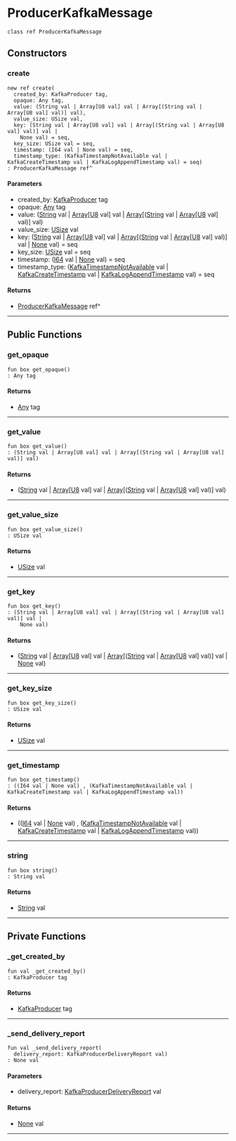 # ProducerKafkaMessage

```pony
class ref ProducerKafkaMessage
```

## Constructors

### create

```pony
new ref create(
  created_by: KafkaProducer tag,
  opaque: Any tag,
  value: (String val | Array[U8 val] val | Array[(String val | Array[U8 val] val)] val),
  value_size: USize val,
  key: (String val | Array[U8 val] val | Array[(String val | Array[U8 val] val)] val | 
    None val) = seq,
  key_size: USize val = seq,
  timestamp: (I64 val | None val) = seq,
  timestamp_type: (KafkaTimestampNotAvailable val | KafkaCreateTimestamp val | KafkaLogAppendTimestamp val) = seq)
: ProducerKafkaMessage ref^
```
#### Parameters

*   created_by: [KafkaProducer](pony-kafka-KafkaProducer) tag
*   opaque: [Any](builtin-Any) tag
*   value: ([String](builtin-String) val | [Array](builtin-Array)\[[U8](builtin-U8) val\] val | [Array](builtin-Array)\[([String](builtin-String) val | [Array](builtin-Array)\[[U8](builtin-U8) val\] val)\] val)
*   value_size: [USize](builtin-USize) val
*   key: ([String](builtin-String) val | [Array](builtin-Array)\[[U8](builtin-U8) val\] val | [Array](builtin-Array)\[([String](builtin-String) val | [Array](builtin-Array)\[[U8](builtin-U8) val\] val)\] val | 
    [None](builtin-None) val) = seq
*   key_size: [USize](builtin-USize) val = seq
*   timestamp: ([I64](builtin-I64) val | [None](builtin-None) val) = seq
*   timestamp_type: ([KafkaTimestampNotAvailable](pony-kafka-KafkaTimestampNotAvailable) val | [KafkaCreateTimestamp](pony-kafka-KafkaCreateTimestamp) val | [KafkaLogAppendTimestamp](pony-kafka-KafkaLogAppendTimestamp) val) = seq

#### Returns

* [ProducerKafkaMessage](pony-kafka-ProducerKafkaMessage) ref^

---

## Public Functions

### get_opaque

```pony
fun box get_opaque()
: Any tag
```

#### Returns

* [Any](builtin-Any) tag

---

### get_value

```pony
fun box get_value()
: (String val | Array[U8 val] val | Array[(String val | Array[U8 val] val)] val)
```

#### Returns

* ([String](builtin-String) val | [Array](builtin-Array)\[[U8](builtin-U8) val\] val | [Array](builtin-Array)\[([String](builtin-String) val | [Array](builtin-Array)\[[U8](builtin-U8) val\] val)\] val)

---

### get_value_size

```pony
fun box get_value_size()
: USize val
```

#### Returns

* [USize](builtin-USize) val

---

### get_key

```pony
fun box get_key()
: (String val | Array[U8 val] val | Array[(String val | Array[U8 val] val)] val | 
    None val)
```

#### Returns

* ([String](builtin-String) val | [Array](builtin-Array)\[[U8](builtin-U8) val\] val | [Array](builtin-Array)\[([String](builtin-String) val | [Array](builtin-Array)\[[U8](builtin-U8) val\] val)\] val | 
    [None](builtin-None) val)

---

### get_key_size

```pony
fun box get_key_size()
: USize val
```

#### Returns

* [USize](builtin-USize) val

---

### get_timestamp

```pony
fun box get_timestamp()
: ((I64 val | None val) , (KafkaTimestampNotAvailable val | KafkaCreateTimestamp val | KafkaLogAppendTimestamp val))
```

#### Returns

* (([I64](builtin-I64) val | [None](builtin-None) val) , ([KafkaTimestampNotAvailable](pony-kafka-KafkaTimestampNotAvailable) val | [KafkaCreateTimestamp](pony-kafka-KafkaCreateTimestamp) val | [KafkaLogAppendTimestamp](pony-kafka-KafkaLogAppendTimestamp) val))

---

### string

```pony
fun box string()
: String val
```

#### Returns

* [String](builtin-String) val

---

## Private Functions

### _get_created_by

```pony
fun val _get_created_by()
: KafkaProducer tag
```

#### Returns

* [KafkaProducer](pony-kafka-KafkaProducer) tag

---

### _send_delivery_report

```pony
fun val _send_delivery_report(
  delivery_report: KafkaProducerDeliveryReport val)
: None val
```
#### Parameters

*   delivery_report: [KafkaProducerDeliveryReport](pony-kafka-KafkaProducerDeliveryReport) val

#### Returns

* [None](builtin-None) val

---

